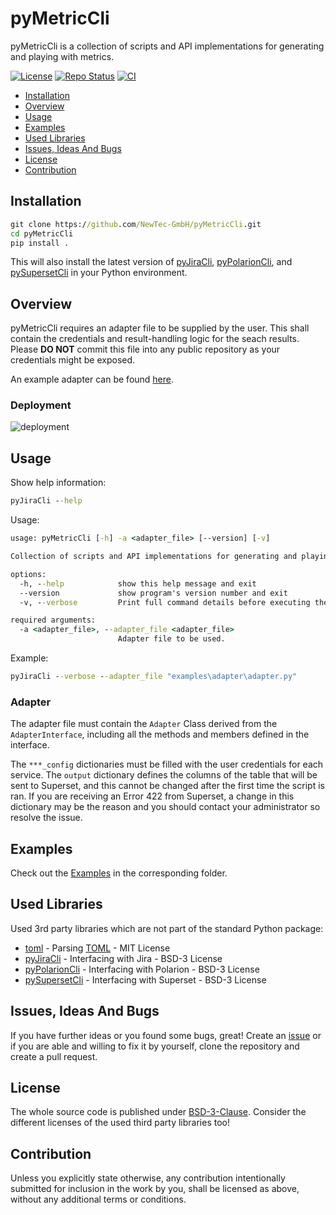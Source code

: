 # pyMetricCli

pyMetricCli is a collection of scripts and API implementations for generating and playing with metrics.

[![License](https://img.shields.io/badge/license-bsd-3.svg)](https://choosealicense.com/licenses/bsd-3-clause/) [![Repo Status](https://www.repostatus.org/badges/latest/active.svg)](https://www.repostatus.org/#active) [![CI](https://github.com/NewTec-GmbH/pyMetricCli/actions/workflows/test.yml/badge.svg)](https://github.com/NewTec-GmbH/pyMetricCli/actions/workflows/test.yml)

- [Installation](#installation)
- [Overview](#overview)
- [Usage](#usage)
- [Examples](#examples)
- [Used Libraries](#used-libraries)
- [Issues, Ideas And Bugs](#issues-ideas-and-bugs)
- [License](#license)
- [Contribution](#contribution)

## Installation

```cmd
git clone https://github.com/NewTec-GmbH/pyMetricCli.git
cd pyMetricCli
pip install .
```

This will also install the latest version of [pyJiraCli](https://github.com/NewTec-GmbH/pyJiraCli), [pyPolarionCli](https://github.com/NewTec-GmbH/pyPolarionCli), and [pySupersetCli](https://github.com/NewTec-GmbH/pySupersetCli) in your Python environment.

## Overview

pyMetricCli requires an adapter file to be supplied by the user. This shall contain the credentials and result-handling logic for the seach results. Please **DO NOT** commit this file into any public repository as your credentials might be exposed.

An example adapter can be found [here](examples/adapter/adapter.py).

### Deployment

![deployment](https://www.plantuml.com/plantuml/proxy?cache=no&src=https://raw.githubusercontent.com/NewTec-GmbH/pyMetricCli/main/doc/uml/deployment.puml)

## Usage

Show help information:

```cmd
pyJiraCli --help
```

Usage:

```cmd
usage: pyMetricCli [-h] -a <adapter_file> [--version] [-v]

Collection of scripts and API implementations for generating and playing with metrics.

options:
  -h, --help            show this help message and exit
  --version             show program's version number and exit
  -v, --verbose         Print full command details before executing the command. Enables logs of type INFO and WARNING.

required arguments:
  -a <adapter_file>, --adapter_file <adapter_file>
                        Adapter file to be used.
```

Example:

```cmd
pyJiraCli --verbose --adapter_file "examples\adapter\adapter.py"
```

### Adapter

The adapter file must contain the `Adapter` Class derived from the `AdapterInterface`, including all the methods and members defined in the interface.

The `***_config` dictionaries must be filled with the user credentials for each service. The `output` dictionary defines the columns of the table that will be sent to Superset, and this cannot be changed after the first time the script is ran. If you are receiving an Error 422 from Superset, a change in this dictionary may be the reason and you should contact your administrator so resolve the issue.

## Examples

Check out the [Examples](./examples) in the corresponding folder.

## Used Libraries

Used 3rd party libraries which are not part of the standard Python package:

- [toml](https://github.com/uiri/toml) - Parsing [TOML](https://en.wikipedia.org/wiki/TOML) - MIT License
- [pyJiraCli](https://github.com/NewTec-GmbH/pyJiraCli) - Interfacing with Jira - BSD-3 License
- [pyPolarionCli](https://github.com/NewTec-GmbH/pyPolarionCli) - Interfacing with Polarion - BSD-3 License
- [pySupersetCli](https://github.com/NewTec-GmbH/pySupersetCli) - Interfacing with Superset - BSD-3 License

## Issues, Ideas And Bugs

If you have further ideas or you found some bugs, great! Create an [issue](https://github.com/NewTec-GmbH/pyMetricCli/issues) or if you are able and willing to fix it by yourself, clone the repository and create a pull request.

## License

The whole source code is published under [BSD-3-Clause](https://github.com/NewTec-GmbH/pyMetricCli/blob/main/LICENSE).
Consider the different licenses of the used third party libraries too!

## Contribution

Unless you explicitly state otherwise, any contribution intentionally submitted for inclusion in the work by you, shall be licensed as above, without any additional terms or conditions.
